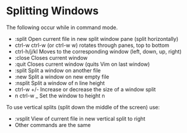 # Splitting Windows

The following occur while in command mode.

- :split	Open current file in new split window pane (split horizontally)
- ctrl-w ctrl-w (or ctrl-w w)	rotates through panes, top to bottom
- ctrl-h/j/kl	Moves to the corresponding window (left, down, up, right)
- :close	Closes current window
- :quit	Closes current window (quits Vim on last window)
- :split <filename>	Split a window on another file
- :new	Split a window on new empty file
- :nsplit	Split a window of n line height
- ctrl-w +/-	Increase or decrease the size of a window split
- n ctrl-w _	Set the window to height n

To use vertical splits (split down the middle of the screen) use:
- :vsplit	View of current file in new vertical split to right
- Other commands are the same

